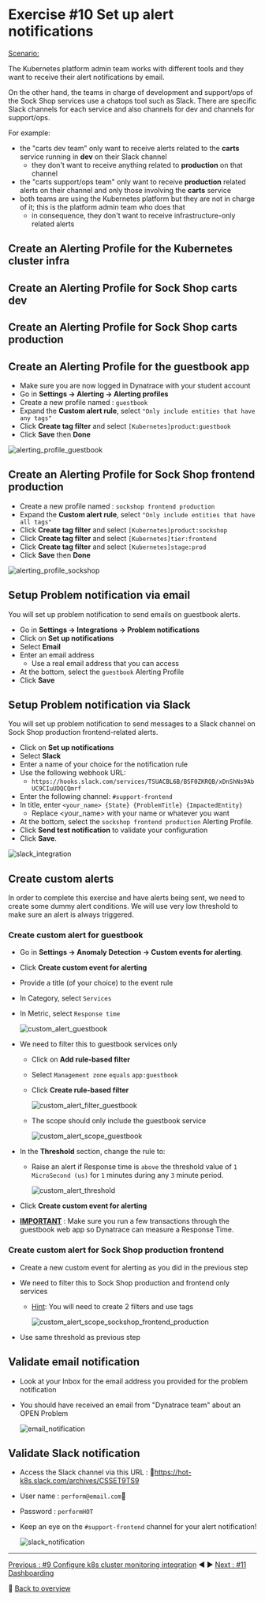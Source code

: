 # Exercise #10 Set up alert notifications

<u>Scenario:</u> 

The Kubernetes platform admin team works with different tools and they want to receive their alert notifications by email.

On the other hand, the teams in charge of development and support/ops of the Sock Shop services use a chatops tool such as Slack. There are specific Slack channels for each service and also channels for dev and channels for support/ops.

For example: 

- the "carts dev team" only want to receive alerts related to the <b>carts</b> service running in <b>dev</b> on their Slack channel
  - they don't want to receive anything related to <b>production</b> on that channel
- the "carts support/ops team" only want to receive <b>production</b> related alerts on their channel and only those involving the <b>carts</b> service
- both teams are using the Kubernetes platform but they are not in charge of it; this is the platform admin team who does that
  - in consequence, they don't want to receive infrastructure-only related alerts

## Create an Alerting Profile for the Kubernetes cluster infra

## Create an Alerting Profile for Sock Shop carts dev

## Create an Alerting Profile for Sock Shop carts production


## Create an Alerting Profile for the guestbook app

- Make sure you are now logged in Dynatrace with your student account
- Go in <b>Settings -> Alerting -> Alerting profiles</b>
- Create a new profile named : `guestbook`
- Expand the <b>Custom alert rule</b>, select `"Only include entities that have any tags"`
- Click <b>Create tag filter</b> and select `[Kubernetes]product:guestbook` 
- Click <b>Save</b> then <b>Done</b>

![alerting_profile_guestbook](assets/alerting_profile_guestbook.png)

## Create an Alerting Profile for Sock Shop frontend production

- Create a new profile named : `sockshop frontend production`
- Expand the <b>Custom alert rule</b>, select `"Only include entities that have all tags"`
- Click <b>Create tag filter</b> and select `[Kubernetes]product:sockshop`
- Click <b>Create tag filter</b> and select `[Kubernetes]tier:frontend`
- Click <b>Create tag filter</b> and select `[Kubernetes]stage:prod`
- Click <b>Save</b> then <b>Done</b>

![alerting_profile_sockshop](assets/alerting_profile_sockshop.png)

## Setup Problem notification via email

You will set up problem notification to send emails on guestbook alerts.

- Go in <b>Settings -> Integrations -> Problem notifications</b> 
- Click on <b>Set up notifications</b> 
- Select <b>Email</b>
- Enter an email address
  - Use a real email address that you can access 
- At the bottom, select the `guestbook` Alerting Profile
- Click <b>Save</b>

## Setup Problem notification via Slack

You will set up problem notification to send messages to a Slack channel on Sock Shop production frontend-related alerts.

- Click on <b>Set up notifications</b> 
- Select <b>Slack</b>
- Enter a name of your choice for the notification rule
- Use the following webhook URL:
  - `https://hooks.slack.com/services/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`
- Enter the following channel: `#support-frontend`
- In title, enter `<your_name> {State} {ProblemTitle} {ImpactedEntity}`
  - Replace <your_name> with your name or whatever you want
- At the bottom, select the `sockshop frontend production` Alerting Profile.
- Click <b>Send test notification</b> to validate your configuration 
- Click <b>Save</b>.

![slack_integration](assets/slack_integration.png)

## Create custom alerts

In order to complete this exercise and have alerts being sent, we need to create some dummy alert conditions. We will use very low threshold to make sure an alert is always triggered.

### Create custom alert for guestbook

- Go in <b>Settings -> Anomaly Detection -> Custom events for alerting</b>.
- Click <b>Create custom event for alerting</b>
- Provide a title (of your choice) to the event rule
- In Category, select `Services`
- In Metric, select `Response time`
  
    ![custom_alert_guestbook](assets/custom_alert_guestbook.png)

- We need to filter this to guestbook services only
  - Click on <b>Add rule-based filter</b>
  - Select `Management zone` `equals` `app:guestbook`
  - Click <b>Create rule-based filter</b>

    ![custom_alert_filter_guestbook](assets/custom_alert_filter_guestbook.png)

  - The scope should only include the guestbook service

    ![custom_alert_scope_guestbook](assets/custom_alert_scope_guestbook.png)

- In the <b>Threshold</b> section, change the rule to:
  - Raise an alert if Response time is `above` the threshold value of `1` `MicroSecond (us)` for `1` minutes during any `3` minute period.

    ![custom_alert_threshold](assets/custom_alert_threshold.png)

- Click <b>Create custom event for alerting</b>
- <b><u>IMPORTANT</b></u> : Make sure you run a few transactions through the guestbook web app so Dynatrace can measure a Response Time.</b>

### Create custom alert for Sock Shop production frontend

- Create a new custom event for alerting as you did in the previous step
- We need to filter this to Sock Shop production and frontend only services
  - <u>Hint</u>: You will need to create 2 filters and use tags

    ![custom_alert_scope_sockshop_frontend_production](assets/custom_alert_scope_sockshop_frontend_production.png)
  
- Use same threshold as previous step

## Validate email notification

- Look at your Inbox for the email address you provided for the problem notification
- You should have received an email from "Dynatrace team" about an OPEN Problem

    ![email_notification](assets/email_notification.png)
  
## Validate Slack notification

- Access the Slack channel via this URL : https://hot-k8s.slack.com/archives/CSSET9TS9 
- User name : `perform@email.com`
- Password : `performHOT`
- Keep an eye on the `#support-frontend` channel for your alert notification!

    ![slack_notification](assets/slack_notification.png)

---

[Previous : #9 Configure k8s cluster monitoring integration](../09_Configure_k8s_cluster_monitoring_integration) :arrow_backward: :arrow_forward: [Next : #11 Dashboarding](../11_Dashboarding)

:arrow_up_small: [Back to overview](../)